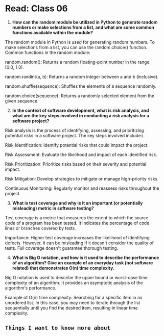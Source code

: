 # Read: Class 06

1. **How can the random module be utilized in Python to generate random numbers or make selections from a list, and what are some common functions available within the module?**

The random module in Python is used for generating random numbers. To make selections from a list, you can use the random.choice() function.
Common functions in the random module:

random.random(): Returns a random floating-point number in the range [0.0, 1.0).

random.randint(a, b): Returns a random integer between a and b (inclusive).

random.shuffle(sequence): Shuffles the elements of a sequence randomly.

random.choice(sequence): Returns a randomly selected element from the given sequence.

2. **In the context of software development, what is risk analysis, and what are the key steps involved in conducting a risk analysis for a software project?**

Risk analysis is the process of identifying, assessing, and prioritizing potential risks in a software project. The key steps involved include:\

Risk Identification: Identify potential risks that could impact the project.

Risk Assessment: Evaluate the likelihood and impact of each identified risk.

Risk Prioritization: Prioritize risks based on their severity and potential impact.

Risk Mitigation: Develop strategies to mitigate or manage high-priority risks.

Continuous Monitoring: Regularly monitor and reassess risks throughout the project.

3. **What is test coverage and why is it an important (or potentially misleading) metric in software testing?**

Test coverage is a metric that measures the extent to which the source code of a program has been tested. It indicates the percentage of code lines or branches covered by tests.

Importance: Higher test coverage increases the likelihood of identifying defects. However, it can be misleading if it doesn't consider the quality of tests. Full coverage doesn't guarantee thorough testing.

4. **What is Big O notation, and how is it used to describe the performance of an algorithm? Give an example of an everyday task (not software related) that demonstrates O(n) time complexity.**

Big O notation is used to describe the upper bound or worst-case time complexity of an algorithm. It provides an asymptotic analysis of the algorithm's performance.

Example of O(n) time complexity: Searching for a specific item in an unordered list. In this case, you may need to iterate through the list sequentially until you find the desired item, resulting in linear time complexity.

## `Things I want to know more about`
